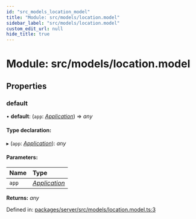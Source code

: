 ```yaml
---
id: "src_models_location_model"
title: "Module: src/models/location.model"
sidebar_label: "src/models/location.model"
custom_edit_url: null
hide_title: true
---
```


# Module: src/models/location.model

## Properties

### default

• **default**: (`app`: [*Application*](src_declarations.md#application)) => *any*

#### Type declaration:

▸ (`app`: [*Application*](src_declarations.md#application)): *any*

#### Parameters:

Name | Type |
:------ | :------ |
`app` | [*Application*](src_declarations.md#application) |

**Returns:** *any*

Defined in: [packages/server/src/models/location.model.ts:3](https://github.com/xr3ngine/xr3ngine/blob/7650c2bea/packages/server/src/models/location.model.ts#L3)
